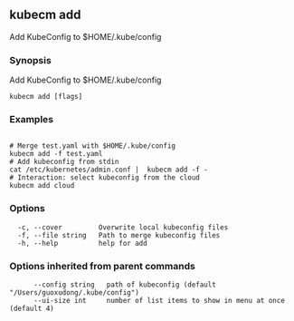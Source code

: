 ## kubecm add

Add KubeConfig to $HOME/.kube/config

### Synopsis

Add KubeConfig to $HOME/.kube/config

```
kubecm add [flags]
```

### Examples

```

# Merge test.yaml with $HOME/.kube/config
kubecm add -f test.yaml 
# Add kubeconfig from stdin
cat /etc/kubernetes/admin.conf |  kubecm add -f -
# Interaction: select kubeconfig from the cloud
kubecm add cloud

```

### Options

```
  -c, --cover         Overwrite local kubeconfig files
  -f, --file string   Path to merge kubeconfig files
  -h, --help          help for add
```

### Options inherited from parent commands

```
      --config string   path of kubeconfig (default "/Users/guoxudong/.kube/config")
      --ui-size int     number of list items to show in menu at once (default 4)
```

